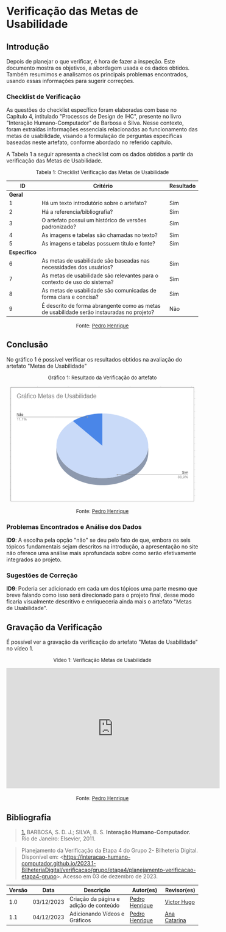 # Verificação das Metas de Usabilidade

## Introdução

Depois de planejar o que verificar, é hora de fazer a inspeção. Este documento mostra os objetivos, a abordagem usada e os dados obtidos. Também resumimos e analisamos os principais problemas encontrados, usando essas informações para sugerir correções.

### Checklist de Verificação

As questões do checklist específico foram elaboradas com base no Capítulo 4, intitulado "Processos de Design de IHC", presente no livro "Interação Humano-Computador" de Barbosa e Silva. Nesse contexto, foram extraídas informações essenciais relacionadas ao funcionamento das metas de usabilidade, visando a formulação de perguntas específicas baseadas neste artefato, conforme abordado no referido capítulo.

A Tabela 1 a seguir apresenta a checklist com os dados obtidos a partir da verificação das Metas de Usabilidade.

<center>
<font size="2"><p style="text-align: center">Tabela 1: Checklist Verificação das Metas de Usabilidade</p></font>

| ID             | Critério                                                                                  | Resultado |
| -------------- | ----------------------------------------------------------------------------------------- | --------- |
| **Geral**      |                                                                                           |           |
| 1              | Há um texto introdutório sobre o artefato?                                                | Sim       |
| 2              | Há a referencia/bibliografia?                                                             | Sim       |
| 3              | O artefato possui um histórico de versões padronizado?                                    | Sim       |
| 4              | As imagens e tabelas são chamadas no texto?                                               | Sim       |
| 5              | As imagens e tabelas possuem titulo e fonte?                                              | Sim       |
| **Específico** |                                                                                           |           |
| 6              | As metas de usabilidade são baseadas nas necessidades dos usuários?                       | Sim       |
| 7              | As metas de usabilidade são relevantes para o contexto de uso do sistema?                 | Sim       |
| 8              | As metas de usabilidade são comunicadas de forma clara e concisa?                         | Sim       |
| 9              | É descrito de forma abrangente como as metas de usabilidade serão instauradas no projeto? | Não       |

<font size="2"><p style="text-align: center">Fonte: [Pedro Henrique](https://github.com/pedro-hsf) </p></font>
</center>

## Conclusão

No gráfico 1 é possível verificar os resultados obtidos na avaliação do artefato "Metas de Usabilidade"

<center>
<font size="2"><p style="text-align: center">Gráfico 1: Resultado da Verificação do artefato</p></font>

![graficometas](../../../assets/verificacao/metasdeusabilidade.png)

<font size="2"><p style="text-align: center">Fonte: [Pedro Henrique](https://github.com/pedro-hsf) </p></font>
</center>

### Problemas Encontrados e Análise dos Dados

**ID9**: A escolha pela opção "não" se deu pelo fato de que, embora os seis tópicos fundamentais sejam descritos na introdução, a apresentação no site não oferece uma análise mais aprofundada sobre como serão efetivamente integrados ao projeto. 

### Sugestões de Correção

**ID9**: Poderia ser adicionado em cada um dos tópicos uma parte mesmo que breve falando como isso será direcionado para o projeto final, desse modo ficaria visualmente descritivo e enriqueceria ainda mais o artefato "Metas de Usabilidade".

## Gravação da Verificação

É possível ver a gravação da verificação do artefato "Metas de Usabilidade" no vídeo 1.


<center>
<font size="2"><p style="text-align: center">Vídeo 1: Verificação Metas de Usabilidade</p></font>

<iframe width="560" height="315" src="https://www.youtube.com/embed/qNTVxYYAcWM?si=k6QuQaTNR_-QoVxe" title="YouTube video player" frameborder="0" allow="accelerometer; autoplay; clipboard-write; encrypted-media; gyroscope; picture-in-picture; web-share" allowfullscreen></iframe>

<font size="2"><p style="text-align: center">Fonte: [Pedro Henrique](https://github.com/pedro-hsf) </p></font>
</center>


## Bibliografia

> <a id="REF1" href="#anchor_1">1.</a> BARBOSA, S. D. J.; SILVA, B. S. **Interação Humano-Computador.** Rio de Janeiro: Elsevier, 2011.

>  Planejamento da Verificação da Etapa 4 do Grupo 2- Bilheteria Digital. Disponível em: <<https://interacao-humano-computador.github.io/2023.1-BilheteriaDigital/verificacao/grupo/etapa4/planejamento-verificacao-etapa4-grupo>>. Acesso em 03 de dezembro de 2023.



| Versão | Data       | Descrição                              | Autor(es)                                      | Revisor(es)                                    |
| ------ | ---------- | -------------------------------------- | ---------------------------------------------- | ---------------------------------------------- |
| 1.0    | 03/12/2023 | Criação da página e adição de conteúdo | [Pedro Henrique](https://github.com/pedro-hsf) | [Victor Hugo](https://github.com/ViictorHugoo) |
| 1.1    | 04/12/2023 | Adicionando Vídeos e Gráficos          | [Pedro Henrique](https://github.com/pedro-hsf) | [Ana Catarina](https://github.com/an4catarina) |

